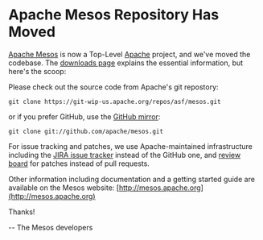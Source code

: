 # Apache Mesos Repository Has Moved

[Apache Mesos](http://mesos.apache.org) is now a Top-Level [Apache](http://www.apache.org) project, and we've moved the codebase. The [downloads page](http://mesos.apache.org/downloads) explains the essential information, but here's the scoop:

Please check out the source code from Apache's git repostory:
  
    git clone https://git-wip-us.apache.org/repos/asf/mesos.git

or if you prefer GitHub, use the [GitHub mirror](https://github.com/apache/mesos):

    git clone git://github.com/apache/mesos.git

For issue tracking and patches, we use Apache-maintained infrastructure including the [JIRA issue tracker](https://issues.apache.org/jira/browse/MESOS) instead of the GitHub one, and [review board](hreviews.apache.org) for patches instead of pull requests.

Other information including documentation and a getting started guide are available on the Mesos website: [http://mesos.apache.org](http://mesos.apache.org)

Thanks!

-- The Mesos developers
